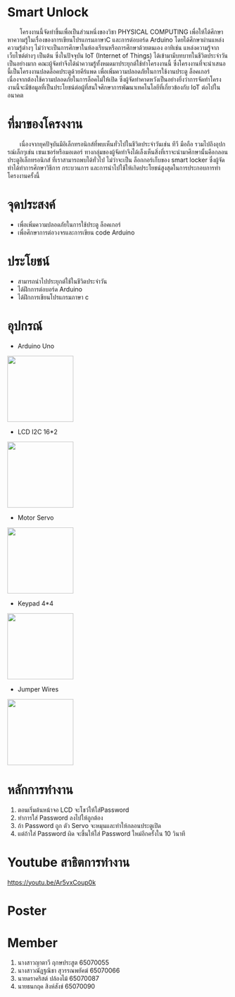 # Smart Unlock
&emsp;&emsp;โครงงานนี้จัดทำขึ้นเพื่อเป็นส่วนหนึ่งของวิชา PHYSICAL COMPUTING เพื่อให้ได้ศึกษาหาความรู้ในเรื่องของการเขียนโปรแกรมภาษาC และการต่อบอร์ด Arduino โดยได้ศึกษาผ่านแหล่งความรู้ต่างๆ ไม่ว่าจะเป็นการศึกษาในห้องเรียนหรือการศึกษาด้วยตนเอง อาทิเช่น แหล่งความรู้จากเว็บไซต์ต่างๆ เป็นต้น ซึ่งในปัจจุบัน IoT (Internet of Things) ได้เข้ามามีบทบาทในชีวิตประจำวันเป็นอย่างมาก คณะผู้จัดทำจึงได้นำความรู้ทั้งหมดมาประยุกต์ใช้ทำโครงงานนี้ ซึ่งโครงงานที่จะนำเสนอนี้เป็นโครงงานปลดล็อคประตูด้วยคีร์แพด เพื่อเพิ่มความปลอดภัยในการใช้งานประตู ล็อคเกอร์ เนื่องจากต้องใช้ความปลอดภัยในการล็อคไม่ให้เปิด ซึ่งผู้จัดทำคาดหวังเป็นอย่างยิ่งว่าการจัดทำโครงงานนี้จะมีข้อมูลที่เป็นประโยชน์ต่อผู้ที่สนใจศึกษาการพัฒนาเทคโนโลยีที่เกี่ยวข้องกับ IoT ต่อไปในอนาคต

# ที่มาของโครงงาน
&emsp;&emsp;เนื่องจากยุคปัจุบันมีอิเล็กทรอนิกส์ที่พบเห็นทั่วไปในชีวิตประจำวันเช่น ทีวี มือถือ รวมไปถึงอุปกรณ์เล็กๆเช่น เซนเซอร์หรือมอเตอร์ ทางกลุ่มของผู้จัดทำจึงได้เล็งเห็นสิ่งที่เราจะนำมาศึกษานั้นคือกลอนประตูอิเล็กทรอนิกส์ ที่เราสามารถพบได้ทั่วไป ไม่ว่าจะเป็น ล็อกกอร์เก็บของ smart locker ซึ่งผู้จัดทำได้ทำการศึกษาวิธีการ กระบวนการ
และการนำไปใช้ให้เกิดประโยชน์สูงสุดในการประกอบการทำโครงงานครั้งนี้

# จุดประสงค์
- เพื่อเพิ่มความปลอดภัยในการใช้ประตู ล็อคเกอร์
- เพื่อศึกษาการต่อวงจรและการเขียน code Arduino

# ประโยชน์
- สามารถนำไปประยุกต์ใช้ในชีวิตประจำวัน
- ได้ฝึกการต่อบอร์ด Arduino
- ได้ฝึกการเขียนโปรแกรมภาษา c

# อุปกรณ์
- Arduino Uno
<img src="https://th.bing.com/th/id/OIP.RE8gsTJBb2sUcCktlTLL8QHaHa?w=175&h=180&c=7&r=0&o=5&dpr=1.3&pid=1.7" width="150px">

- LCD I2C 16*2
<img src="https://th.bing.com/th/id/OIP.SZrYuqC8a1r-tCWTmXfUFAHaHa?w=179&h=180&c=7&r=0&o=5&dpr=1.3&pid=1.7" width="150px">

- Motor Servo
<img src="https://th.bing.com/th/id/OIP.BrmTWEtvFdkClvT_IttNDwHaFY?pid=ImgDet&rs=1" width="150px">

- Keypad 4*4
<img src="https://th.bing.com/th/id/OIP.VWumn29OrkSsyclqevtCAwHaHa?w=215&h=215&c=7&r=0&o=5&dpr=1.3&pid=1.7" width="150px">

- Jumper Wires
<img src="https://th.bing.com/th/id/OIP.LyHBNZGyBW_ynUoJXjUhuwHaHa?w=181&h=181&c=7&r=0&o=5&dpr=1.3&pid=1.7" width="150px">

# หลักการทำงาน
1. ตอนเริ่มต้นหน้าจอ LCD จะโชว์ให้ใส่Password
2. ทำการใส่ Password ลงไปให้ถูกต้อง
3. ถ้า Password ถูก ตัว Servo จะหมุนและทำให้กลอนประตูเปิด
4. แต่ถ้าใส่ Password ผิด จะขึ้นให้ใส่ Password ใหม่อีกครั้งใน 10 วินาที

# Youtube สาธิตการทำงาน
https://youtu.be/Ar5vxCoup0k

# Poster

# Member
1. นางสาวญาตาวี ฤกษประสูต 65070055
2. นางสาวณัฏฐณิชา สุวรรณพยัคฆ์ 65070066
3. นายดราคริสต์ ปล้องไม้ 65070087
4. นายธนกฤค สิงห์สังข์ 65070090
